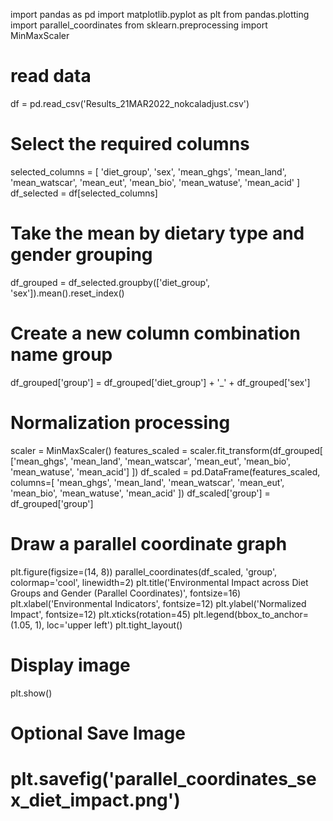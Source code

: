 import pandas as pd
import matplotlib.pyplot as plt
from pandas.plotting import parallel_coordinates
from sklearn.preprocessing import MinMaxScaler

# read data
df = pd.read_csv('Results_21MAR2022_nokcaladjust.csv')

# Select the required columns
selected_columns = [
    'diet_group', 'sex',
    'mean_ghgs', 'mean_land', 'mean_watscar',
    'mean_eut', 'mean_bio', 'mean_watuse', 'mean_acid'
]
df_selected = df[selected_columns]

# Take the mean by dietary type and gender grouping
df_grouped = df_selected.groupby(['diet_group', 'sex']).mean().reset_index()

# Create a new column combination name group
df_grouped['group'] = df_grouped['diet_group'] + '_' + df_grouped['sex']

# Normalization processing
scaler = MinMaxScaler()
features_scaled = scaler.fit_transform(df_grouped[
    ['mean_ghgs', 'mean_land', 'mean_watscar', 'mean_eut', 'mean_bio', 'mean_watuse', 'mean_acid']
])
df_scaled = pd.DataFrame(features_scaled, columns=[
    'mean_ghgs', 'mean_land', 'mean_watscar', 'mean_eut', 'mean_bio', 'mean_watuse', 'mean_acid'
])
df_scaled['group'] = df_grouped['group']

# Draw a parallel coordinate graph
plt.figure(figsize=(14, 8))
parallel_coordinates(df_scaled, 'group', colormap='cool', linewidth=2)
plt.title('Environmental Impact across Diet Groups and Gender (Parallel Coordinates)', fontsize=16)
plt.xlabel('Environmental Indicators', fontsize=12)
plt.ylabel('Normalized Impact', fontsize=12)
plt.xticks(rotation=45)
plt.legend(bbox_to_anchor=(1.05, 1), loc='upper left')
plt.tight_layout()

# Display image
plt.show()

# Optional Save Image
# plt.savefig('parallel_coordinates_sex_diet_impact.png')

